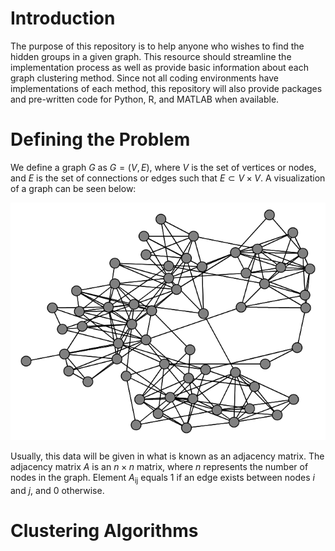 # Introduction

The purpose of this repository is to help anyone who wishes to find the hidden groups in a given graph. This resource should streamline the implementation process as well as provide basic information about each graph clustering method. Since not all coding environments have implementations of each method, this repository will also provide packages and pre-written code for Python, R, and MATLAB when available.

# Defining the Problem

We define a graph $G$ as $G = (V, E)$, where *V* is the set of vertices or nodes, and $E$ is the set of connections or edges such that $E \subset V \times V$. A visualization of a graph can be seen below:

![Graph Example](images/graph_example.PNG)

Usually, this data will be given in what is known as an adjacency matrix. The adjacency matrix $A$ is an $n \times n$ matrix, where $n$ represents the number of nodes in the graph. Element $A$<sub>ij</sub> equals 1 if an edge exists between nodes $i$ and $j$, and 0 otherwise. 

# Clustering Algorithms
